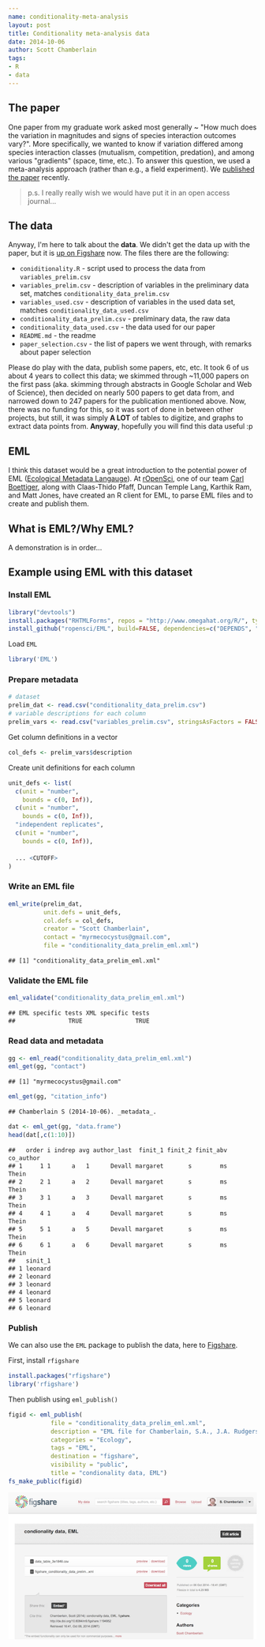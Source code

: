 ```yaml
---
name: conditionality-meta-analysis
layout: post
title: Conditionality meta-analysis data
date: 2014-10-06
author: Scott Chamberlain
tags:
- R
- data
---
```


## The paper

One paper from my graduate work asked most generally ~ "How much does the variation in magnitudes and signs of species interaction outcomes vary?". More specifically, we wanted to know if variation differed among species interaction classes (mutualism, competition, predation), and among various "gradients" (space, time, etc.). To answer this question, we used a meta-analysis approach (rather than e.g., a field experiment). We [published the paper][ecolett] recently.

> p.s. I really really wish we would have put it in an open access journal...

## The data

Anyway, I'm here to talk about the __data__. We didn't get the data up with the paper, but it is [up on Figshare][fig] now. The files there are the following:

* `coniditionality.R` - script used to process the data from `variables_prelim.csv`
* `variables_prelim.csv` - description of variables in the preliminary data set, matches `conditionality_data_prelim.csv`
* `variables_used.csv` - description of variables in the used data set, matches `conditionality_data_used.csv`
* `conditionality_data_prelim.csv` - preliminary data, the raw data
* `conditionality_data_used.csv` - the data used for our paper
* `README.md` - the readme
* `paper_selection.csv` - the list of papers we went through, with remarks about paper selection

Please do play with the data, publish some papers, etc, etc. It took 6 of us about 4 years to collect this data; we skimmed through ~11,000 papers on the first pass (aka. skimming through abstracts in Google Scholar and Web of Science), then decided on nearly 500 papers to get data from, and narrowed down to 247 papers for the publication mentioned above. Now, there was no funding for this, so it was sort of done in between other projects, but still, it was simply __A LOT__ of tables to digitize, and graphs to extract data points from. __Anyway__, hopefully you will find this data useful :p

## EML

I think this dataset would be a great introduction to the potential power of EML ([Ecological Metadata Langauge][eml]). At [rOpenSci](http://ropensci.org/), one of our team [Carl Boettiger][carl], along with Claas-Thido Pfaff, Duncan Temple Lang, Karthik Ram, and Matt Jones, have created an R client for EML, to parse EML files and to create and publish them.

## What is EML?/Why EML?

A demonstration is in order...

## Example using EML with this dataset

### Install EML


```r
library("devtools")
install.packages("RHTMLForms", repos = "http://www.omegahat.org/R/", type="source")
install_github("ropensci/EML", build=FALSE, dependencies=c("DEPENDS", "IMPORTS"))
```

Load `EML`


```r
library('EML')
```

### Prepare metadata


```r
# dataset
prelim_dat <- read.csv("conditionality_data_prelim.csv")
# variable descriptions for each column
prelim_vars <- read.csv("variables_prelim.csv", stringsAsFactors = FALSE)
```

Get column definitions in a vector


```r
col_defs <- prelim_vars$description
```

Create unit definitions for each column


```r
unit_defs <- list(
  c(unit = "number",
    bounds = c(0, Inf)),
  c(unit = "number",
    bounds = c(0, Inf)),
  "independent replicates",
  c(unit = "number",
    bounds = c(0, Inf)),

  ... <CUTOFF>
)
```




### Write an EML file


```r
eml_write(prelim_dat,
          unit.defs = unit_defs,
          col.defs = col_defs,
          creator = "Scott Chamberlain",
          contact = "myrmecocystus@gmail.com",
          file = "conditionality_data_prelim_eml.xml")
```

```
## [1] "conditionality_data_prelim_eml.xml"
```

### Validate the EML file


```r
eml_validate("conditionality_data_prelim_eml.xml")
```

```
## EML specific tests XML specific tests 
##               TRUE               TRUE
```

### Read data and metadata


```r
gg <- eml_read("conditionality_data_prelim_eml.xml")
eml_get(gg, "contact")
```

```
## [1] "myrmecocystus@gmail.com"
```

```r
eml_get(gg, "citation_info")
```

```
## Chamberlain S (2014-10-06). _metadata_.
```

```r
dat <- eml_get(gg, "data.frame")
head(dat[,c(1:10)])
```

```
##   order i indrep avg author_last  finit_1 finit_2 finit_abv co_author
## 1     1 1      a   1      Devall margaret       s        ms     Thein
## 2     2 1      a   2      Devall margaret       s        ms     Thein
## 3     3 1      a   3      Devall margaret       s        ms     Thein
## 4     4 1      a   4      Devall margaret       s        ms     Thein
## 5     5 1      a   5      Devall margaret       s        ms     Thein
## 6     6 1      a   6      Devall margaret       s        ms     Thein
##   sinit_1
## 1 leonard
## 2 leonard
## 3 leonard
## 4 leonard
## 5 leonard
## 6 leonard
```

### Publish

We can also use the `EML` package to publish the data, here to [Figshare](http://figshare.com).

First, install `rfigshare`


```r
install.packages("rfigshare")
library('rfigshare')
```

Then publish using `eml_publish()`


```r
figid <- eml_publish(
            file = "conditionality_data_prelim_eml.xml",
            description = "EML file for Chamberlain, S.A., J.A. Rudgers, and J.L. Bronstein. 2014. How context-dependent are species interactions. Ecology Letters",
            categories = "Ecology",
            tags = "EML",
            destination = "figshare",
            visibility = "public",
            title = "condionality data, EML")
fs_make_public(figid)
```

![](/public/img/2014-10-06-conditionality-meta-analysis/figshare_conditional.png)

[ecolett]: http://scottchamberlain.info/publications/
[fig]: http://figshare.com/articles/Conditionality_data/1097657
[eml]: https://knb.ecoinformatics.org/#external//emlparser/docs/index.html
[carl]: http://www.carlboettiger.info/
